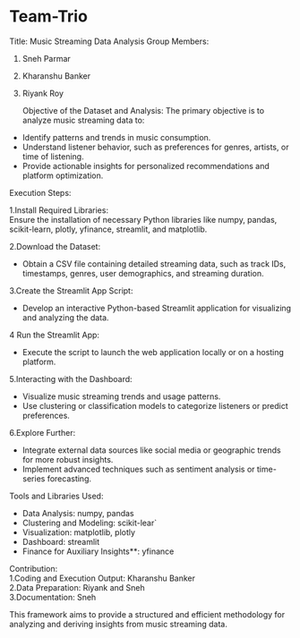 # Team-Trio
Title: Music Streaming Data Analysis 
Group Members:  
1. Sneh Parmar  
2. Kharanshu Banker  
3. Riyank Roy  


   Objective of the Dataset and Analysis: 
The primary objective is to analyze music streaming data to:  
- Identify patterns and trends in music consumption.  
- Understand listener behavior, such as preferences for genres, artists, or time of listening.  
- Provide actionable insights for personalized recommendations and platform optimization.  


 Execution Steps:

1.Install Required Libraries:  
   Ensure the installation of necessary Python libraries like numpy, pandas, scikit-learn, plotly, yfinance, streamlit, and matplotlib.  

2.Download the Dataset:  
   - Obtain a CSV file containing detailed streaming data, such as track IDs, timestamps, genres, user demographics, and streaming duration.  

3.Create the Streamlit App Script:  
   - Develop an interactive Python-based Streamlit application for visualizing and analyzing the data.  

4 Run the Streamlit App:  
   - Execute the script to launch the web application locally or on a hosting platform.  

5.Interacting with the Dashboard:  
   - Visualize music streaming trends and usage patterns.  
   - Use clustering or classification models to categorize listeners or predict preferences.  

6.Explore Further:  
   - Integrate external data sources like social media or geographic trends for more robust insights.  
   - Implement advanced techniques such as sentiment analysis or time-series forecasting.  


 Tools and Libraries Used:  
- Data Analysis: numpy, pandas 
- Clustering and Modeling: scikit-lear`  
- Visualization: matplotlib, plotly  
- Dashboard: streamlit  
- Finance for Auxiliary Insights**: yfinance  

 
Contribution:  
1.Coding and Execution Output: Kharanshu Banker  
2.Data Preparation: Riyank and Sneh  
3.Documentation: Sneh  

This framework aims to provide a structured and efficient methodology for analyzing and deriving insights from music streaming data.
